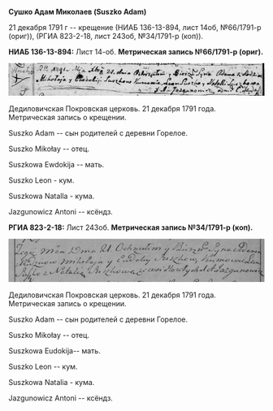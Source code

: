 **Сушко Адам Миколаев (Suszko Adam)**

21 декабря 1791 г -- крещение (НИАБ 136-13-894, лист 14об, №66/1791-р
(ориг)), (РГИА 823-2-18, лист 243об, №34/1791-р (коп)).

**НИАБ 136-13-894:** Лист 14-об. **Метрическая запись №66/1791-р
(ориг).**

![](./media/a01d4deb1e8770dac43eb5753b9fe81a85249a62.png)

Дедиловичская Покровская церковь. 21 декабря 1791 года. Метрическая
запись о крещении.

Suszko Adam -- сын родителей с деревни Горелое.

Suszko Mikołay -- отец.

Suszkowa Ewdokija -- мать.

Suszko Leon - кум.

Suszkowa Natalla - кума.

Jazgunowicz Antoni -- ксёндз.

**РГИА 823-2-18:** Лист 243об. **Метрическая запись №34/1791-р (коп).**

![](./media/a75f795bac84706211f01c260acea863698a37b4.png)

Дедиловичская Покровская церковь. 21 декабря 1791 года. Метрическая
запись о крещении.

Suszko Adam -- сын родителей с деревни Горелое.

Suszko Mikołay -- отец.

Suszkowa Eudokija-- мать.

Suszko Leon -- кум.

Suszkowa Natalia - кума.

Jazgunowicz Antoni -- ксёндз.
